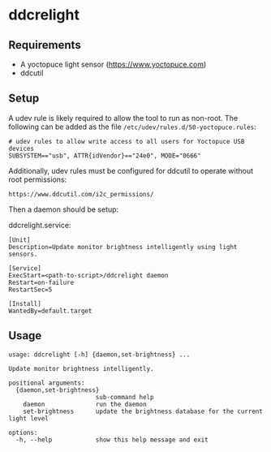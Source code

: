 # ddcrelight

## Requirements

- A yoctopuce light sensor (https://www.yoctopuce.com)
- ddcutil

## Setup

A udev rule is likely required to allow the tool to run as non-root. The
following can be added as the file `/etc/udev/rules.d/50-yoctopuce.rules`:

```
# udev rules to allow write access to all users for Yoctopuce USB devices
SUBSYSTEM=="usb", ATTR{idVendor}=="24e0", MODE="0666"
```

Additionally, udev rules must be configured for ddcutil to operate without root
permissions:

```
https://www.ddcutil.com/i2c_permissions/
```

Then a daemon should be setup:

ddcrelight.service:
```
[Unit]
Description=Update monitor brightness intelligently using light sensors.

[Service]
ExecStart=<path-to-script>/ddcrelight daemon
Restart=on-failure
RestartSec=5

[Install]
WantedBy=default.target
```

## Usage

```
usage: ddcrelight [-h] {daemon,set-brightness} ...

Update monitor brightness intelligently.

positional arguments:
  {daemon,set-brightness}
                        sub-command help
    daemon              run the daemon
    set-brightness      update the brightness database for the current light level

options:
  -h, --help            show this help message and exit
```
